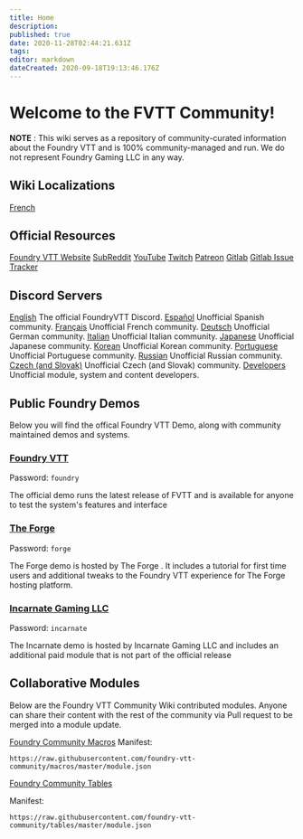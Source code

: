 ```yaml
---
title: Home
description: 
published: true
date: 2020-11-28T02:44:21.631Z
tags: 
editor: markdown
dateCreated: 2020-09-18T19:13:46.176Z
---
```


# Welcome to the FVTT Community!

**NOTE** : This wiki serves as a repository of community-curated information about the Foundry VTT and is 100% community-managed and run. We do not represent Foundry Gaming LLC in any way.

## Wiki Localizations
[French](https://foundryvtt.wiki/fr/home)

## Official Resources
<i class="fas fa-dice-d20"></i> [Foundry VTT Website](http://foundryvtt.com)
<i class="fab fa-reddit"></i> [SubReddit](https://www.reddit.com/r/FoundryVTT/)
<i class="fab fa-youtube"></i> [YouTube](https://www.youtube.com/user/TamrielFoundry)
<i class="fab fa-twitch"></i> [Twitch](https://www.twitch.tv/foundryvtt)
<i class="fab fa-patreon"></i> [Patreon](https://www.patreon.com/foundryvtt/overview)
<i class="fab fa-gitlab"></i> [Gitlab](https://gitlab.com/foundrynet)
<i class="fab fa-gitlab"></i> [Gitlab Issue Tracker](https://gitlab.com/foundrynet/foundryvtt/-/boards?milestone_title=No+Milestone&)

## Discord Servers
<i class="fab fa-discord"></i> [English](https://discordapp.com/invite/DDBZUDf) The official FoundryVTT Discord.
<i class="fab fa-discord"></i> [Español](https://discord.gg/RSW3qsU) Unofficial Spanish community.
<i class="fab fa-discord"></i> [Français](https://discord.gg/pPSDNJk) Unofficial French community.
<i class="fab fa-discord"></i> [Deutsch](https://discord.gg/XrKAZ5J) Unofficial German community.
<i class="fab fa-discord"></i> [Italian](https://discord.gg/hsRcTby) Unofficial Italian community.
<i class="fab fa-discord"></i> [Japanese](https://discord.gg/vM4YM27) Unofficial Japanese community.
<i class="fab fa-discord"></i> [Korean](https://discord.gg/DRbbn5w) Unofficial Korean community.
<i class="fab fa-discord"></i> [Portuguese](https://discord.gg/XNC86FBnQ2) Unofficial Portuguese community.
<i class="fab fa-discord"></i> [Russian](https://discord.gg/Z2CXFy35WF) Unofficial Russian community.
<i class="fab fa-discord"></i> [Czech (and Slovak)](https://discord.gg/7dHDqEW) Unofficial Czech (and Slovak) community.
<i class="fab fa-discord"></i> [Developers](https://discord.gg/2rHs78h) Unofficial module, system and content developers.

## Public Foundry Demos
Below you will find the offical Foundry VTT Demo, along with community maintained demos and systems.

### [Foundry VTT](https://foundryvtt.com/demo/join)

Password: `foundry`

The official demo runs the latest release of FVTT and is available for anyone to test the system's features and interface

### [The Forge](https://demo.forge-vtt.com/)

Password: `forge`

The Forge demo is hosted by The Forge . It includes a tutorial for first time users and additional tweaks to the Foundry VTT experience for The Forge hosting platform.

### [Incarnate Gaming LLC](https://www.demo.incarnategamingllc.com:30000/)

Password: `incarnate`

The Incarnate demo is hosted by Incarnate Gaming LLC and includes an additional paid module that is not part of the official release

## Collaborative Modules
Below are the Foundry VTT Community Wiki contributed modules. Anyone can share their content with the rest of the community via Pull request to be merged into a module update.
      
<i class="fas fa-magic"></i> [Foundry Community Macros](https://github.com/foundry-vtt-community/macros)
Manifest:
```
https://raw.githubusercontent.com/foundry-vtt-community/macros/master/module.json
```

<i class="fas fa-table"></i> [Foundry Community Tables](https://github.com/foundry-vtt-community/tables)

Manifest:
```
https://raw.githubusercontent.com/foundry-vtt-community/tables/master/module.json
```
